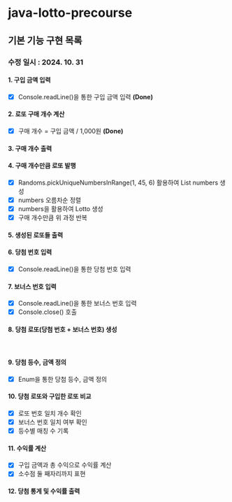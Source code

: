 # java-lotto-precourse

## 기본 기능 구현 목록
### 수정 일시 : 2024. 10. 31

#### 1. 구입 금액 입력
- [X] Console.readLine()을 통한 구입 금액 입력 **(Done)**

#### 2. 로또 구매 개수 계산
- [X] 구매 개수 = 구입 금액 / 1,000원 **(Done)**

#### 3. 구매 개수 출력

#### 4. 구매 개수만큼 로또 발행
- [X] Randoms.pickUniqueNumbersInRange(1, 45, 6) 활용하여 List numbers 생성
- [X] numbers 오름차순 정렬
- [X] numbers을 활용하여 Lotto 생성
- [X] 구매 개수만큼 위 과정 반복

#### 5. 생성된 로또들 출력

#### 6. 당첨 번호 입력
- [X] Console.readLine()을 통한 당첨 번호 입력

#### 7. 보너스 번호 입력
- [X] Console.readLine()을 통한 보너스 번호 입력
- [X] Console.close() 호출

#### 8. 당첨 로또(당첨 번호 + 보너스 번호) 생성
<br>

#### 9. 당첨 등수, 금액 정의
- [X] Enum을 통한 당첨 등수, 금액 정의

#### 10. 당첨 로또와 구입한 로또 비교
- [X] 로또 번호 일치 개수 확인
- [X] 보너스 번호 일치 여부 확인
- [X] 등수별 매칭 수 기록

#### 11. 수익률 계산
- [X] 구입 금액과 총 수익으로 수익률 계산
- [X] 소수점 둘 째자리까지 표현

#### 12. 당첨 통게 및 수익률 출력
